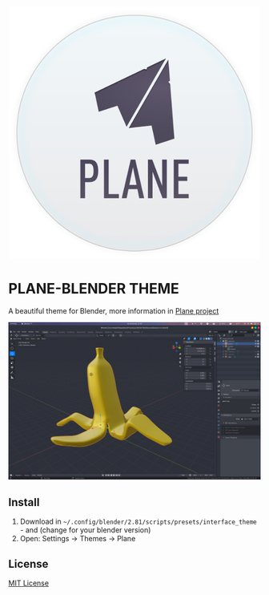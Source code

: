 <p align="center">
<img src="assets/icon.svg" />
</p>


# PLANE-BLENDER THEME

A beautiful theme for Blender, more information in [Plane project](https://github.com/wfpaisa/plane)

<p align="center">
<img src="assets/screenshots/screenshot-01.png" />
</p>

## Install
1. Download in `~/.config/blender/2.81/scripts/presets/interface_theme` - and (change for your blender version)
2. Open: Settings -> Themes -> Plane



## License

[MIT License](./LICENSE)
